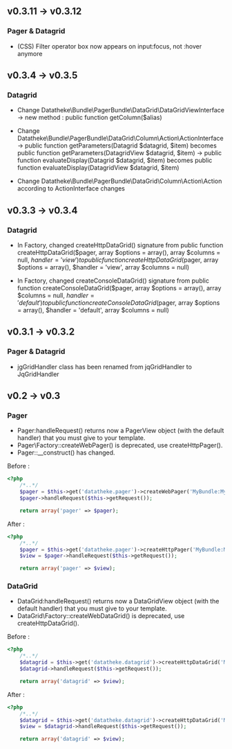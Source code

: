v0.3.11 -> v0.3.12
------------------
### Pager & Datagrid
- (CSS) Filter operator box now appears on input:focus, not :hover anymore

v0.3.4 -> v0.3.5
----------------
### Datagrid
- Change Datatheke\Bundle\PagerBundle\DataGrid\DataGridViewInterface
    -> new method :  public function getColumn($alias)

- Change Datatheke\Bundle\PagerBundle\DataGrid\Column\Action\ActionInterface
    -> public function getParameters(Datagrid $datagrid, $item) becomes public function getParameters(DatagridView $datagrid, $item)
    -> public function evaluateDisplay(Datagrid $datagrid, $item) becomes public function evaluateDisplay(DatagridView $datagrid, $item)

- Change Datatheke\Bundle\PagerBundle\DataGrid\Column\Action\Action according to ActionInterface changes

v0.3.3 -> v0.3.4
----------------
### Datagrid
- In Factory, changed createHttpDataGrid() signature from
public function createHttpDataGrid($pager, array $options = array(), array $columns = null, $handler = 'view')
to
public function createHttpDataGrid($pager, array $options = array(), $handler = 'view', array $columns = null)

- In Factory, changed createConsoleDataGrid() signature from
public function createConsoleDataGrid($pager, array $options = array(), array $columns = null, $handler = 'default')
to
public function createConsoleDataGrid($pager, array $options = array(), $handler = 'default', array $columns = null)

v0.3.1 -> v0.3.2
----------------
### Pager & Datagrid
- jgGridHandler class has been renamed from jqGridHandler to JqGridHandler

v0.2 -> v0.3
------------
### Pager
- Pager:handleRequest() returns now a PagerView object (with the default handler) that you must give to your template.
- Pager\Factory::createWebPager() is deprecated, use createHttpPager().
- Pager::__construct() has changed.

Before :
```php
<?php
    /*..*/
    $pager = $this->get('datatheke.pager')->createWebPager('MyBundle:MyEntity');
    $pager->handleRequest($this->getRequest());

    return array('pager' => $pager);
```
After :
```php
<?php
    /*..*/
    $pager = $this->get('datatheke.pager')->createHttpPager('MyBundle:MyEntity');
    $view = $pager->handleRequest($this->getRequest());

    return array('pager' => $view);
```

### DataGrid
- DataGrid:handleRequest() returns now a DataGridView object (with the default handler) that you must give to your template.
- DataGrid\Factory::createWebDataGrid() is deprecated, use createHttpDataGrid().

Before :
```php
<?php
    /*..*/
    $datagrid = $this->get('datatheke.datagrid')->createHttpDataGrid('MyBundle:MyEntity');
    $datagrid->handleRequest($this->getRequest());

    return array('datagrid' => $view);
```
After :
```php
<?php
    /*..*/
    $datagrid = $this->get('datatheke.datagrid')->createHttpDataGrid('MyBundle:MyEntity');
    $view = $datagrid->handleRequest($this->getRequest());

    return array('datagrid' => $view);
```
